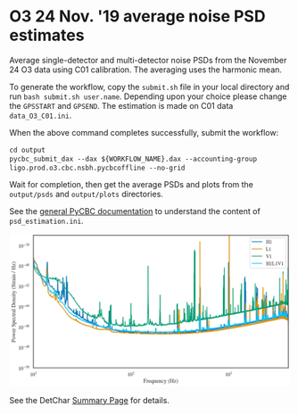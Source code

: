 #  O3 24 Nov. '19  average noise PSD estimates

Average single-detector and multi-detector noise PSDs from the November 24 O3 data
using C01 calibration. The averaging uses the harmonic mean.

To generate the workflow, copy the `submit.sh` file in your local directory and run `bash submit.sh user.name`. Depending upon your choice please change the `GPSSTART` and `GPSEND`. The estimation is made on C01 data `data_O3_C01.ini`.

When the above command completes successfully, submit the workflow:
```
cd output
pycbc_submit_dax --dax ${WORKFLOW_NAME}.dax --accounting-group ligo.prod.o3.cbc.nsbh.pycbcoffline --no-grid
```

Wait for completion, then get the average PSDs and plots from the `output/psds`
and `output/plots` directories.

See the [general PyCBC documentation](http://ligo-cbc.github.io/pycbc/latest/html/workflow/pycbc_make_psd_estimation_workflow.html)
to understand the content of `psd_estimation.ini`.

<img src="O3_24Nov_PSD.png"  width="520">

See the DetChar [Summary Page](https://ldas-jobs.ligo.caltech.edu/~detchar/summary/day/20191124/) for details.